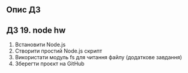 ## Опис ДЗ
## ДЗ 19. node hw
1. Встановити Node.js
2. Створити простий Node.js скрипт
3. Використати модуль fs для читання файлу (додаткове завдання)
4. Зберегти проєкт на GitHub  